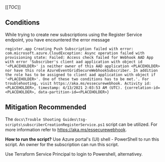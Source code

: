 [[_TOC_]]

## Conditions

While trying to create new subscriptions using the Register Service endpoint, you have encountered the error message

`register.app Creating Push Subscription failed with error: com.microsoft.azure.CloudException: Async operation failed with provisioning state: Failed: Access check failed for Webhook AAD App with error 'Subscriber's client aad application with object id '<PLACEHOLDER>' is neither owner of this AAD application <PLACEHOLDER> nor have this role AzureEventGridSecureWebhookSubscriber. In addition the role has to be assigned to client aad application with object if '<PLACEHOLDER>'. One of these two conditions has to be met.'. For troublehooting, visit https://aka.ms/essecurewebhook. Activity id:<PLACEHOLDER>, timestamp: 4/13/2021 2:03:53 AM (UTC). {correlation-id=<PLACEHOLDER>, data-partition-id=<PLACEHOLDER>}	`


## Mitigation Recommended
The `docs\Trouble Shooting Guides\tsg-scripts\subscriberCreationRegisterService.ps1` script can be utilized. For more information refer to https://aka.ms/essecurewebhook. 

**How to run the script?** 
Use Azure portal's (UI) shell - PowerShell to run this script. An owner for the subscription can run this script.

Use Terraform Service Principal to login to Powershell, alternativey.    